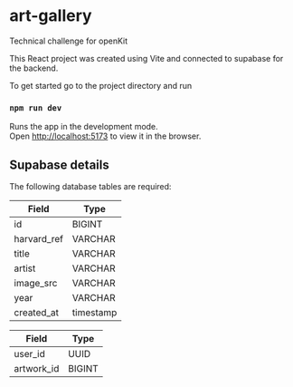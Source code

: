 # art-gallery
Technical challenge for openKit

This React project was created using Vite and connected to supabase for the backend.

To get started go to the project directory and run 

### `npm run dev`

Runs the app in the development mode.\
Open [http://localhost:5173](http://localhost:5173) to view it in the browser.


## Supabase details

The following database tables are required:

| Field            | Type      |
| ---------------- | --------- |
| id               | BIGINT    |
| harvard_ref      | VARCHAR   |
| title            | VARCHAR   |
| artist           | VARCHAR   |
| image_src        | VARCHAR   |
| year             | VARCHAR   |
| created_at       | timestamp |

| Field            | Type      |
| ---------------- | --------- |
| user_id          | UUID      |
| artwork_id       | BIGINT    |
